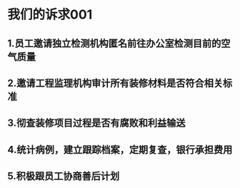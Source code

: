 # 我们的诉求001
## 1.员工邀请独立检测机构匿名前往办公室检测目前的空气质量
## 2.邀请工程监理机构审计所有装修材料是否符合相关标准
## 3.彻查装修项目过程是否有腐败和利益输送
## 4.统计病例，建立跟踪档案，定期复查，银行承担费用
## 5.积极跟员工协商善后计划

